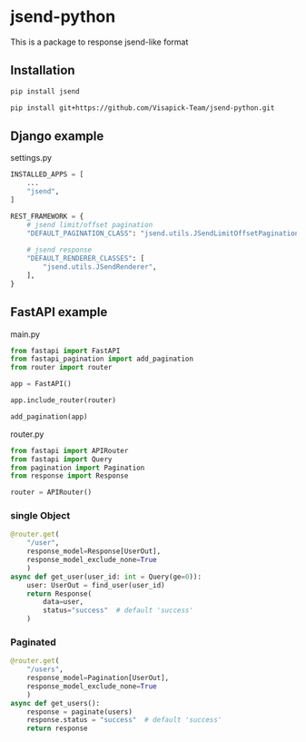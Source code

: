 # jsend-python
This is a package to response jsend-like format




## Installation

```bash
pip install jsend
```

```bash
pip install git+https://github.com/Visapick-Team/jsend-python.git
```


## Django example

settings.py
```python
INSTALLED_APPS = [
    ...
    "jsend",
]
```

```python
REST_FRAMEWORK = {
    # jsend limit/offset pagination 
    "DEFAULT_PAGINATION_CLASS": "jsend.utils.JSendLimitOffsetPagination",
    
    # jsend response
    "DEFAULT_RENDERER_CLASSES": [
        "jsend.utils.JSendRenderer",
    ],
}

```




## FastAPI example
main.py
```python
from fastapi import FastAPI
from fastapi_pagination import add_pagination
from router import router

app = FastAPI()

app.include_router(router)

add_pagination(app)

```

router.py
```python
from fastapi import APIRouter
from fastapi import Query
from pagination import Pagination
from response import Response

router = APIRouter()
```

### single Object
```python
@router.get(
    "/user",
    response_model=Response[UserOut],
    response_model_exclude_none=True
    )
async def get_user(user_id: int = Query(ge=0)):
    user: UserOut = find_user(user_id)
    return Response(
        data=user,
        status="success"  # default 'success'
    )
```


### Paginated 
```python
@router.get(
    "/users",
    response_model=Pagination[UserOut],
    response_model_exclude_none=True
    )
async def get_users():
    response = paginate(users)
    response.status = "success"  # default 'success'
    return response
```






